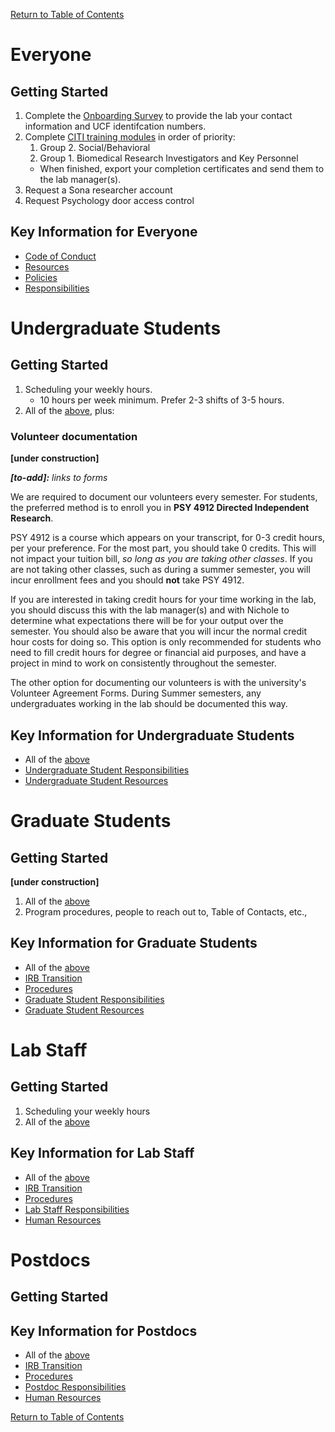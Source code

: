 [Return to Table of Contents](readme.md#table-of-contents)

# Everyone

## Getting Started
1. Complete the [Onboarding Survey](http://ucf.qualtrics.com/jfe/form/SV_1O1vnZagPjiplYh) to provide the lab your contact information and UCF identifcation numbers.
3. Complete [CITI training modules](http://www.research.ucf.edu/documents/PDF/IRB%20CITI%20training.pdf) in order of priority:
    1. Group 2. Social/Behavioral
    2. Group 1. Biomedical Research Investigators and Key Personnel
    - When finished, export your completion certificates and send them to the lab manager(s). 
4. Request a Sona researcher account
5. Request Psychology door access control

## Key Information for Everyone
- [Code of Conduct](code-of-conduct.md)
- [Resources](resources.md)
- [Policies](policies.md)
- [Responsibilities](responsibilities.md#everyone)

# Undergraduate Students
## Getting Started
1. Scheduling your weekly hours.
    - 10 hours per week minimum. Prefer 2-3 shifts of 3-5 hours.
2. All of the [above](#everyone), plus:

### Volunteer documentation
**[under construction]**

***[to-add]:** links to forms*

We are required to document our volunteers every semester. For students, the preferred method is to enroll you in **PSY 4912 Directed Independent Research**.

PSY 4912 is a course which appears on your transcript, for 0-3 credit hours, per your preference. For the most part, you should take 0 credits. This will not impact your tuition bill, *so long as you are taking other classes*. If you are not taking other classes, such as during a summer semester, you will incur enrollment fees and you should **not** take PSY 4912.

If you are interested in taking credit hours for your time working in the lab, you should discuss this with the lab manager(s) and with Nichole to determine what expectations there will be for your output over the semester. You should also be aware that you will incur the normal credit hour costs for doing so. This option is only recommended for students who need to fill credit hours for degree or financial aid purposes, and have a project in mind to work on consistently throughout the semester. 

The other option for documenting our volunteers is with the university's Volunteer Agreement Forms. During Summer semesters, any undergraduates working in the lab should be documented this way.

## Key Information for Undergraduate Students
- All of the [above](#key-information-for-everyone)
- [Undergraduate Student Responsibilities](responsibilities.md#undergraduate-students)
- [Undergraduate Student Resources](resources.md#undergraduate-students)

# Graduate Students
## Getting Started
**[under construction]**
1. All of the [above](#everyone)
2. Program procedures, people to reach out to, Table of Contacts, etc.,

## Key Information for Graduate Students
- All of the [above](#key-information-for-everyone)
- [IRB Transition](irb-transition.md)
- [Procedures](procedures.md)
- [Graduate Student Responsibilities](responsibilities.md#graduate-students)
- [Graduate Student Resources](resources.md#graduate-students)

# Lab Staff
## Getting Started
1. Scheduling your weekly hours
1. All of the [above](#everyone)
## Key Information for Lab Staff
- All of the [above](#key-information-for-everyone)
- [IRB Transition](irb-transition.md)
- [Procedures](procedures.md)
- [Lab Staff Responsibilities](responsibilities.md#lab-managers)
- [Human Resources](http://hr.ucf.edu)

# Postdocs
## Getting Started

## Key Information for Postdocs
- All of the [above](#key-information-for-everyone)
- [IRB Transition](irb-transition.md)
- [Procedures](procedures.md)
- [Postdoc Responsibilities](responsibilities.md#postdocs)
- [Human Resources](http://hr.ucf.edu)

[Return to Table of Contents](readme.md#table-of-contents)
